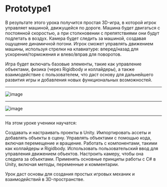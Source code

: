 # Prototype1

В результате этого урока получится простая 3D-игра, в которой игрок управляет машиной, движущейся по дороге. Машина будет двигаться с постоянной скоростью, а при столкновении с препятствиями они будут подлетать в воздух. Камера будет следить за машиной, создавая ощущение динамичной погони. Игрок сможет управлять движением машины, используя стрелки на клавиатуре: вперед/назад для ускорения/торможения и влево/вправ для поворотов.

Игра будет включать базовые элементы, такие как управление объектами, физика (через Rigidbody и коллайдеры), а также взаимодействие с пользователем, что даст основу для дальнейшего развития игры и добавления новых функциональных возможностей.

---
![image](https://github.com/user-attachments/assets/79a4190c-4863-4034-b688-5981dfed294b)

---
![image](https://github.com/user-attachments/assets/1cb72b85-7aa4-47fe-98b0-a6a6f711f563)

---

На этом уроке ученики научатся:

Создавать и настраивать проекты в Unity.
Импортировать ассеты и добавлять объекты в сцену.
Управлять объектами с помощью кода, включая перемещение и вращение.
Работать с компонентами, такими как коллайдеры и Rigidbody.
Использовать пользовательский ввод для управления движением объектов.
Настроить камеру, чтобы она следила за объектами.
Применять основные принципы работы с C# в Unity, включая методы, переменные и комментарии.

Урок даст основы для создания простых игровых механик и взаимодействий в 3D-пространстве.
